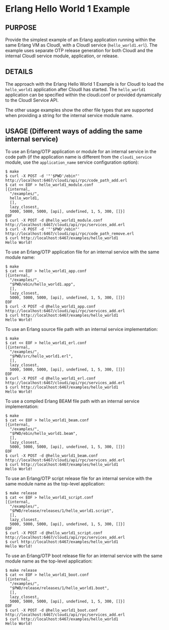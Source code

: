 # Erlang Hello World 1 Example

## PURPOSE

Provide the simplest example of an Erlang application running within the same
Erlang VM as CloudI, with a CloudI service (`hello_world1.erl`).  The example
uses separate OTP release generation for both CloudI and the internal
CloudI service module, application, or release.

## DETAILS

The approach with the Erlang Hello World 1 Example is for CloudI to load the
`hello_world1` application after CloudI has started.  The `hello_world1`
application can be specified within the cloudi.conf or provided
dynamically to the CloudI Service API.

The other usage examples show the other file types that are supported
when providing a string for the internal service module name.

## USAGE (Different ways of adding the same internal service)

To use an Erlang/OTP application or module for an internal service in the code path (if the application name is different from the `cloudi_service` module, use the `application_name` service configuration option):

    $ make
    $ curl -X POST -d '"'$PWD'/ebin"' http://localhost:6467/cloudi/api/rpc/code_path_add.erl
    $ cat << EOF > hello_world1_module.conf
    [{internal,
      "/examples/",
      hello_world1,
      [],
      lazy_closest,
      5000, 5000, 5000, [api], undefined, 1, 5, 300, []}]
    EOF
    $ curl -X POST -d @hello_world1_module.conf http://localhost:6467/cloudi/api/rpc/services_add.erl
    $ curl -X POST -d '"'$PWD'/ebin"' http://localhost:6467/cloudi/api/rpc/code_path_remove.erl
    $ curl http://localhost:6467/examples/hello_world1
    Hello World!

To use an Erlang/OTP application file for an internal service with the same
module name:

    $ make
    $ cat << EOF > hello_world1_app.conf
    [{internal,
      "/examples/",
      "$PWD/ebin/hello_world1.app",
      [],
      lazy_closest,
      5000, 5000, 5000, [api], undefined, 1, 5, 300, []}]
    EOF
    $ curl -X POST -d @hello_world1_app.conf http://localhost:6467/cloudi/api/rpc/services_add.erl
    $ curl http://localhost:6467/examples/hello_world1
    Hello World!

To use an Erlang source file path with an internal service implementation:

    $ make
    $ cat << EOF > hello_world1_erl.conf
    [{internal,
      "/examples/",
      "$PWD/src/hello_world1.erl",
      [],
      lazy_closest,
      5000, 5000, 5000, [api], undefined, 1, 5, 300, []}]
    EOF
    $ curl -X POST -d @hello_world1_erl.conf http://localhost:6467/cloudi/api/rpc/services_add.erl
    $ curl http://localhost:6467/examples/hello_world1
    Hello World!

To use a compiled Erlang BEAM file path with an internal service implementation:

    $ make
    $ cat << EOF > hello_world1_beam.conf
    [{internal,
      "/examples/",
      "$PWD/ebin/hello_world1.beam",
      [],
      lazy_closest,
      5000, 5000, 5000, [api], undefined, 1, 5, 300, []}]
    EOF
    $ curl -X POST -d @hello_world1_beam.conf http://localhost:6467/cloudi/api/rpc/services_add.erl
    $ curl http://localhost:6467/examples/hello_world1
    Hello World!

To use an Erlang/OTP script release file for an internal service with the
same module name as the top-level application:

    $ make release
    $ cat << EOF > hello_world1_script.conf
    [{internal,
      "/examples/",
      "$PWD/release/releases/1/hello_world1.script",
      [],
      lazy_closest,
      5000, 5000, 5000, [api], undefined, 1, 5, 300, []}]
    EOF
    $ curl -X POST -d @hello_world1_script.conf http://localhost:6467/cloudi/api/rpc/services_add.erl
    $ curl http://localhost:6467/examples/hello_world1
    Hello World!

To use an Erlang/OTP boot release file for an internal service with the
same module name as the top-level application:

    $ make release
    $ cat << EOF > hello_world1_boot.conf
    [{internal,
      "/examples/",
      "$PWD/release/releases/1/hello_world1.boot",
      [],
      lazy_closest,
      5000, 5000, 5000, [api], undefined, 1, 5, 300, []}]
    EOF
    $ curl -X POST -d @hello_world1_boot.conf http://localhost:6467/cloudi/api/rpc/services_add.erl
    $ curl http://localhost:6467/examples/hello_world1
    Hello World!

